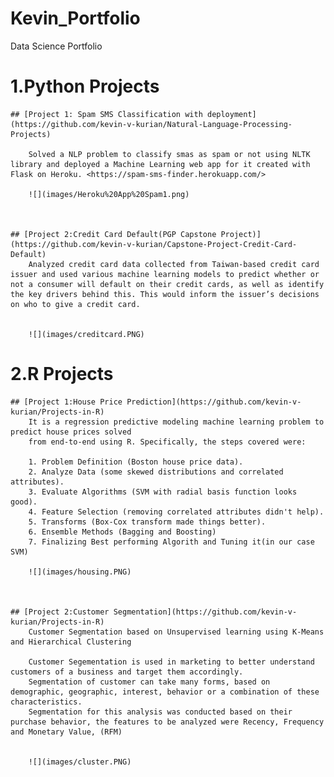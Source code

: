 # Kevin_Portfolio
Data Science Portfolio

# 1.Python Projects

    ## [Project 1: Spam SMS Classification with deployment](https://github.com/kevin-v-kurian/Natural-Language-Processing-Projects)

        Solved a NLP problem to classify smas as spam or not using NLTK library and deployed a Machine Learning web app for it created with Flask on Heroku. <https://spam-sms-finder.herokuapp.com/>

        ![](images/Heroku%20App%20Spam1.png)



    ## [Project 2:Credit Card Default(PGP Capstone Project)](https://github.com/kevin-v-kurian/Capstone-Project-Credit-Card-Default)
        Analyzed credit card data collected from Taiwan-based credit card issuer and used various machine learning models to predict whether or not a consumer will default on their credit cards, as well as identify the key drivers behind this. This would inform the issuer’s decisions on who to give a credit card.


        ![](images/creditcard.PNG)



# 2.R Projects

    ## [Project 1:House Price Prediction](https://github.com/kevin-v-kurian/Projects-in-R)
        It is a regression predictive modeling machine learning problem to predict house prices solved
        from end-to-end using R. Specifically, the steps covered were:

        1. Problem Definition (Boston house price data).
        2. Analyze Data (some skewed distributions and correlated attributes).
        3. Evaluate Algorithms (SVM with radial basis function looks good).
        4. Feature Selection (removing correlated attributes didn't help).
        5. Transforms (Box-Cox transform made things better).
        6. Ensemble Methods (Bagging and Boosting)
        7. Finalizing Best performing Algorith and Tuning it(in our case SVM)

        ![](images/housing.PNG)



    ## [Project 2:Customer Segmentation](https://github.com/kevin-v-kurian/Projects-in-R)
        Customer Segmentation based on Unsupervised learning using K-Means and Hierarchical Clustering

        Customer Segementation is used in marketing to better understand customers of a business and target them accordingly. 
        Segmentation of customer can take many forms, based on demographic, geographic, interest, behavior or a combination of these characteristics. 
        Segmentation for this analysis was conducted based on their purchase behavior, the features to be analyzed were Recency, Frequency and Monetary Value, (RFM)


        ![](images/cluster.PNG)

